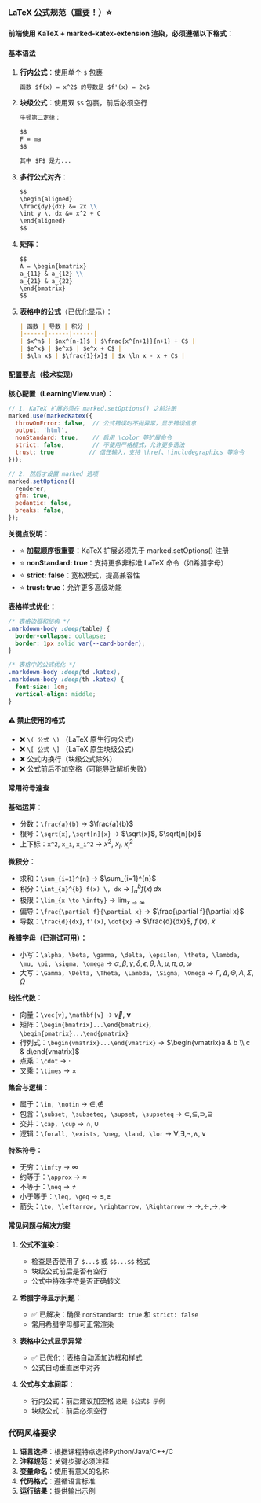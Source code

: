 ### LaTeX 公式规范（重要！）⭐

**前端使用 KaTeX + marked-katex-extension 渲染，必须遵循以下格式：**

#### 基本语法

1. **行内公式**：使用单个 `$` 包裹
   ```markdown
   函数 $f(x) = x^2$ 的导数是 $f'(x) = 2x$
   ```

2. **块级公式**：使用双 `$$` 包裹，前后必须空行
   ```markdown
   牛顿第二定律：
   
   $$
   F = ma
   $$
   
   其中 $F$ 是力...
   ```

3. **多行公式对齐**：
   ```markdown
   $$
   \begin{aligned}
   \frac{dy}{dx} &= 2x \\
   \int y \, dx &= x^2 + C
   \end{aligned}
   $$
   ```

4. **矩阵**：
   ```markdown
   $$
   A = \begin{bmatrix}
   a_{11} & a_{12} \\
   a_{21} & a_{22}
   \end{bmatrix}
   $$
   ```

5. **表格中的公式**（已优化显示）：
   ```markdown
   | 函数 | 导数 | 积分 |
   |------|------|------|
   | $x^n$ | $nx^{n-1}$ | $\frac{x^{n+1}}{n+1} + C$ |
   | $e^x$ | $e^x$ | $e^x + C$ |
   | $\ln x$ | $\frac{1}{x}$ | $x \ln x - x + C$ |
   ```

#### 配置要点（技术实现）

**核心配置（LearningView.vue）：**
```javascript
// 1. KaTeX 扩展必须在 marked.setOptions() 之前注册
marked.use(markedKatex({
  throwOnError: false,  // 公式错误时不抛异常，显示错误信息
  output: 'html',
  nonStandard: true,    // 启用 \color 等扩展命令
  strict: false,        // 不使用严格模式，允许更多语法
  trust: true          // 信任输入，支持 \href、\includegraphics 等命令
}));

// 2. 然后才设置 marked 选项
marked.setOptions({
  renderer,
  gfm: true,
  pedantic: false,
  breaks: false,
});
```

**关键点说明：**
- ⭐ **加载顺序很重要**：KaTeX 扩展必须先于 marked.setOptions() 注册
- ⭐ **nonStandard: true**：支持更多非标准 LaTeX 命令（如希腊字母）
- ⭐ **strict: false**：宽松模式，提高兼容性
- ⭐ **trust: true**：允许更多高级功能

**表格样式优化：**
```css
/* 表格边框和结构 */
.markdown-body :deep(table) {
  border-collapse: collapse;
  border: 1px solid var(--card-border);
}

/* 表格中的公式优化 */
.markdown-body :deep(td .katex),
.markdown-body :deep(th .katex) {
  font-size: 1em;
  vertical-align: middle;
}
```

#### ⚠️ 禁止使用的格式

- ❌ `\( 公式 \)` （LaTeX 原生行内公式）
- ❌ `\[ 公式 \]` （LaTeX 原生块级公式）
- ❌ 公式内换行（块级公式除外）
- ❌ 公式前后不加空格（可能导致解析失败）

#### 常用符号速查

**基础运算：**
- 分数：`\frac{a}{b}` → $\frac{a}{b}$
- 根号：`\sqrt{x}`, `\sqrt[n]{x}` → $\sqrt{x}$, $\sqrt[n]{x}$
- 上下标：`x^2`, `x_i`, `x_i^2` → $x^2$, $x_i$, $x_i^2$

**微积分：**
- 求和：`\sum_{i=1}^{n}` → $\sum_{i=1}^{n}$
- 积分：`\int_{a}^{b} f(x) \, dx` → $\int_{a}^{b} f(x) \, dx$
- 极限：`\lim_{x \to \infty}` → $\lim_{x \to \infty}$
- 偏导：`\frac{\partial f}{\partial x}` → $\frac{\partial f}{\partial x}$
- 导数：`\frac{d}{dx}`, `f'(x)`, `\dot{x}` → $\frac{d}{dx}$, $f'(x)$, $\dot{x}$

**希腊字母（已测试可用）：**
- 小写：`\alpha, \beta, \gamma, \delta, \epsilon, \theta, \lambda, \mu, \pi, \sigma, \omega`
  → $\alpha, \beta, \gamma, \delta, \epsilon, \theta, \lambda, \mu, \pi, \sigma, \omega$
- 大写：`\Gamma, \Delta, \Theta, \Lambda, \Sigma, \Omega`
  → $\Gamma, \Delta, \Theta, \Lambda, \Sigma, \Omega$

**线性代数：**
- 向量：`\vec{v}`, `\mathbf{v}` → $\vec{v}$, $\mathbf{v}$
- 矩阵：`\begin{bmatrix}...\end{bmatrix}`, `\begin{pmatrix}...\end{pmatrix}`
- 行列式：`\begin{vmatrix}...\end{vmatrix}` → $\begin{vmatrix}a & b \\ c & d\end{vmatrix}$
- 点乘：`\cdot` → $\cdot$
- 叉乘：`\times` → $\times$

**集合与逻辑：**
- 属于：`\in, \notin` → $\in, \notin$
- 包含：`\subset, \subseteq, \supset, \supseteq` → $\subset, \subseteq, \supset, \supseteq$
- 交并：`\cap, \cup` → $\cap, \cup$
- 逻辑：`\forall, \exists, \neg, \land, \lor` → $\forall, \exists, \neg, \land, \lor$

**特殊符号：**
- 无穷：`\infty` → $\infty$
- 约等于：`\approx` → $\approx$
- 不等于：`\neq` → $\neq$
- 小于等于：`\leq, \geq` → $\leq, \geq$
- 箭头：`\to, \leftarrow, \rightarrow, \Rightarrow` → $\to, \leftarrow, \rightarrow, \Rightarrow$

#### 常见问题与解决方案

1. **公式不渲染**：
   - 检查是否使用了 `$...$` 或 `$$...$$` 格式
   - 块级公式前后是否有空行
   - 公式中特殊字符是否正确转义

2. **希腊字母显示问题**：
   - ✅ 已解决：确保 `nonStandard: true` 和 `strict: false`
   - 常用希腊字母都可正常渲染

3. **表格中公式显示异常**：
   - ✅ 已优化：表格自动添加边框和样式
   - 公式自动垂直居中对齐

4. **公式与文本间距**：
   - 行内公式：前后建议加空格 `这是 $公式$ 示例`
   - 块级公式：前后必须空行

### 代码风格要求

1. **语言选择**：根据课程特点选择Python/Java/C++/C
2. **注释规范**：关键步骤必须注释
3. **变量命名**：使用有意义的名称
4. **代码格式**：遵循语言标准
5. **运行结果**：提供输出示例